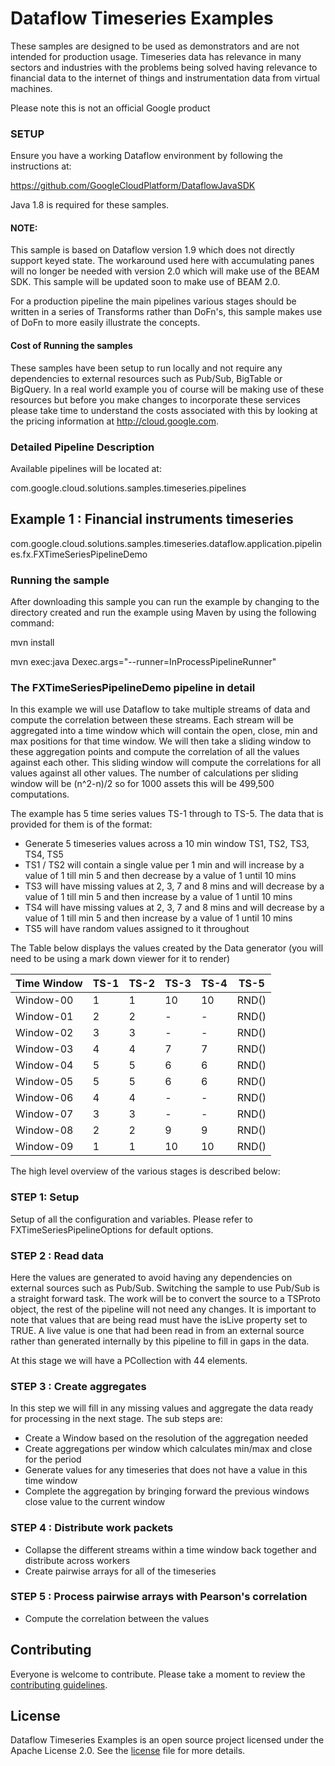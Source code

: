 # Dataflow Timeseries Examples

These samples are designed to be used as demonstrators and are not intended for production usage. Timeseries data has relevance in many sectors and industries with the problems being solved having relevance to financial data to the internet of things and instrumentation data from virtual machines.

Please note this is not an official Google product

### SETUP

Ensure you have a working Dataflow environment by following the instructions at:

https://github.com/GoogleCloudPlatform/DataflowJavaSDK

Java 1.8 is required for these samples.

#### NOTE: 

This sample is based on Dataflow version 1.9 which does not directly support keyed state. The workaround used here with accumulating panes will no longer be needed with version 2.0 which will make use of the BEAM SDK. This sample will be updated soon to make use of BEAM 2.0.

For a production pipeline the main pipelines various stages should be written in a series of Transforms rather than DoFn's, this sample makes use of DoFn to more easily illustrate the concepts.


#### Cost of Running the samples
These samples have been setup to run locally and not require any dependencies to external resources such as Pub/Sub, BigTable or BigQuery. In a real world example you of course will be making use of these resources but before you make changes to incorporate these services please take time to understand the costs associated with this by looking at the pricing information at http://cloud.google.com.

### Detailed Pipeline Description
Available pipelines will be located at:

com.google.cloud.solutions.samples.timeseries.pipelines

## Example 1 : Financial instruments timeseries
com.google.cloud.solutions.samples.timeseries.dataflow.application.pipelines.fx.FXTimeSeriesPipelineDemo

### Running the sample
After downloading this sample you can run the example by changing to the directory created and run the example using Maven by using the following command:

mvn install

mvn exec:java Dexec.args="--runner=InProcessPipelineRunner"

### The FXTimeSeriesPipelineDemo pipeline in detail
In this example we will use Dataflow to take multiple streams of data and compute the correlation between these streams. Each stream will be aggregated into a time window which will contain the open, close, min and max positions for that time window. We will then take a sliding window to these aggregation points and compute the correlation of all the values against each other. This sliding window will compute the correlations for all values against all other values. The number of calculations per sliding window will be (n^2-n)/2 so for 1000 assets this will be 499,500 computations.


The example has 5 time series values TS-1 through to TS-5. The data that is provided for them is of the format:

 * Generate 5 timeseries values across a 10 min window TS1, TS2, TS3, TS4, TS5   
 * TS1 / TS2 will contain a single value per 1 min and will increase by a value of 1 till min 5 and then decrease by a value of 1 until 10 mins
 * TS3 will have missing values at 2, 3, 7 and 8 mins and will decrease by a value of 1 till min 5 and then increase by a value of 1 until 10 mins
 * TS4 will have missing values at 2, 3, 7 and 8 mins and will decrease by a value of 1 till min 5 and then increase by a value of 1 until 10 mins
 * TS5 will have random values assigned to it throughout

The Table below displays the values created by the Data generator (you will need to be using a mark down viewer for it to render)

| Time Window |TS-1|TS-2|TS-3|TS-4|TS-5|
| --- | --- | --- | --- | --- | --- |
| Window-00 | 1 | 1 | 10 | 10 | RND() |
| Window-01 | 2 | 2 | - | - | RND() |
| Window-02 | 3 | 3 | - | - | RND() |
| Window-03 | 4 | 4 | 7 | 7 | RND() |
| Window-04 | 5 | 5 | 6 | 6 | RND() |
| Window-05 | 5 | 5 | 6 | 6 | RND() |
| Window-06 | 4 | 4 | - | - | RND() |
| Window-07 | 3 | 3 | - | - | RND() |
| Window-08 | 2 | 2 | 9 | 9 | RND() |
| Window-09 | 1 | 1 | 10 | 10 | RND() |

The high level overview of the various stages is described below:

### STEP 1: Setup
Setup of all the configuration and variables. Please refer to FXTimeSeriesPipelineOptions for default options.

### STEP 2 : Read data
Here the values are generated to avoid having any dependencies on external sources such as Pub/Sub. Switching the sample to use Pub/Sub is a straight forward task. The work will be to convert the source to a TSProto object, the rest of the pipeline will not need any changes. It is important to note that values that are being read must have the isLive property set to TRUE. A live value is one that had been read in from an external source rather than generated internally by this pipeline to fill in gaps in the data.

At this stage we will have a PCollection with 44 elements.

### STEP 3 : Create aggregates
In this step we will fill in any missing values and aggregate the data ready for processing in the next stage. The sub steps are:

* Create a Window based on the resolution of the aggregation needed
* Create aggregations per window which calculates min/max and close for the period
* Generate values for any timeseries that does not have a value in this time window
* Complete the aggregation by bringing forward the previous windows close value to the current window

### STEP 4 : Distribute work packets
* Collapse the different streams within a time window back together and distribute across workers
* Create pairwise arrays for all of the timeseries

### STEP 5 : Process pairwise arrays with Pearson's correlation
* Compute the correlation between the values

## Contributing
Everyone is welcome to contribute. Please take a moment to review the [contributing guidelines](CONTRIBUTING.md).

## License
Dataflow Timeseries Examples is an open source project licensed under the Apache License 2.0. See the [license](LICENSE) file for more details.
